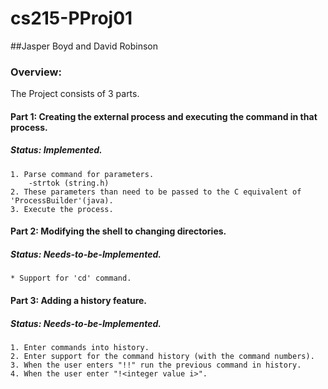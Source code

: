 cs215-PProj01
=============

##Jasper Boyd and David Robinson

### Overview: 

The Project consists of 3 parts. 

#### Part 1: Creating the external process and executing the command in that process. 
##### Status: Implemented.

	1. Parse command for parameters.
		-strtok (string.h) 
	2. These parameters than need to be passed to the C equivalent of 'ProcessBuilder'(java).
	3. Execute the process.  

#### Part 2: Modifying the shell to changing directories.

##### Status: Needs-to-be-Implemented.

	* Support for 'cd' command. 

#### Part 3: Adding a history feature.

##### Status: Needs-to-be-Implemented.   

	1. Enter commands into history.
	2. Enter support for the command history (with the command numbers). 
	3. When the user enters "!!" run the previous command in history. 
	4. When the user enter "!<integer value i>".
